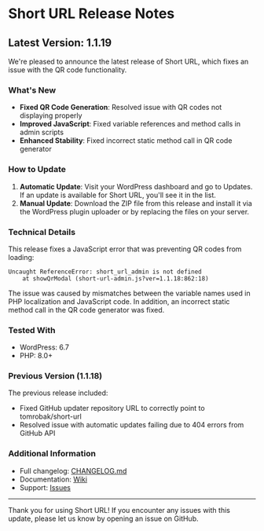 # Short URL Release Notes

## Latest Version: 1.1.19

We're pleased to announce the latest release of Short URL, which fixes an issue with the QR code functionality.

### What's New

- **Fixed QR Code Generation**: Resolved issue with QR codes not displaying properly
- **Improved JavaScript**: Fixed variable references and method calls in admin scripts
- **Enhanced Stability**: Fixed incorrect static method call in QR code generator

### How to Update

1. **Automatic Update**: Visit your WordPress dashboard and go to Updates. If an update is available for Short URL, you'll see it in the list.
2. **Manual Update**: Download the ZIP file from this release and install it via the WordPress plugin uploader or by replacing the files on your server.

### Technical Details

This release fixes a JavaScript error that was preventing QR codes from loading:

```
Uncaught ReferenceError: short_url_admin is not defined
    at showQrModal (short-url-admin.js?ver=1.1.18:862:18)
```

The issue was caused by mismatches between the variable names used in PHP localization and JavaScript code. In addition, an incorrect static method call in the QR code generator was fixed.

### Tested With

- WordPress: 6.7
- PHP: 8.0+

### Previous Version (1.1.18)

The previous release included:

- Fixed GitHub updater repository URL to correctly point to tomrobak/short-url
- Resolved issue with automatic updates failing due to 404 errors from GitHub API

### Additional Information

- Full changelog: [CHANGELOG.md](https://github.com/tomrobak/short-url/blob/main/CHANGELOG.md)
- Documentation: [Wiki](https://github.com/tomrobak/short-url/wiki)
- Support: [Issues](https://github.com/tomrobak/short-url/issues)

---

Thank you for using Short URL! If you encounter any issues with this update, please let us know by opening an issue on GitHub. 